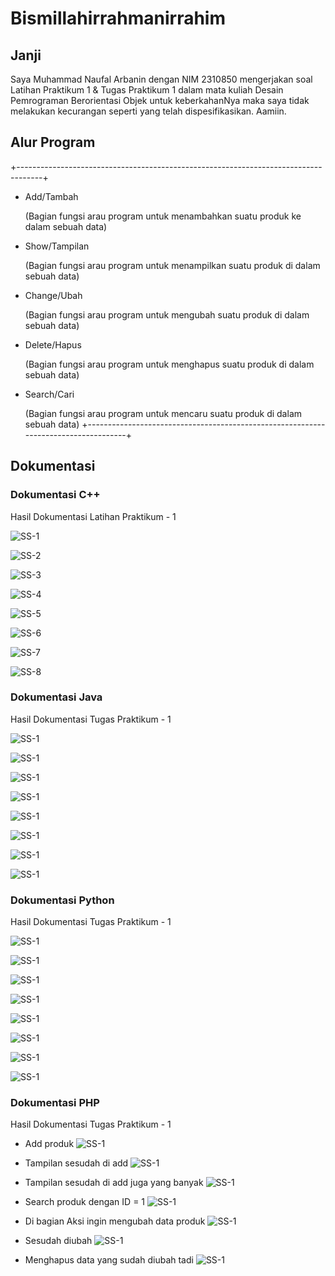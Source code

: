 # Bismillahirrahmanirrahim

## Janji
Saya Muhammad Naufal Arbanin dengan NIM 2310850 mengerjakan soal Latihan Praktikum 1 & Tugas Praktikum 1 dalam mata kuliah Desain Pemrograman Berorientasi Objek untuk keberkahanNya maka saya tidak melakukan kecurangan seperti yang telah dispesifikasikan. Aamiin.

## Alur Program
+------------------------------------------------------------------------------------+
- Add/Tambah
  
    (Bagian fungsi arau program untuk menambahkan suatu produk ke dalam sebuah data)
- Show/Tampilan
  
    (Bagian fungsi arau program untuk menampilkan suatu produk di dalam sebuah data)
- Change/Ubah

    (Bagian fungsi arau program untuk mengubah suatu produk di dalam sebuah data)
- Delete/Hapus
  
    (Bagian fungsi arau program untuk menghapus suatu produk di dalam sebuah data)
- Search/Cari
  
    (Bagian fungsi arau program untuk mencaru suatu produk di dalam sebuah data)
  +------------------------------------------------------------------------------------+

## Dokumentasi
### Dokumentasi C++
Hasil Dokumentasi Latihan Praktikum - 1

![SS-1](https://github.com/Abangnin/TP1DPBO2025C2/blob/main/C%2B%2B/Dokumentasi%20Hasil/1.jpg)

![SS-2](https://github.com/Abangnin/TP1DPBO2025C2/blob/main/C%2B%2B/Dokumentasi%20Hasil/2.jpg)

![SS-3](https://github.com/Abangnin/TP1DPBO2025C2/blob/main/C%2B%2B/Dokumentasi%20Hasil/3.jpg)

![SS-4](https://github.com/Abangnin/TP1DPBO2025C2/blob/main/C%2B%2B/Dokumentasi%20Hasil/4.jpg)

![SS-5](https://github.com/Abangnin/TP1DPBO2025C2/blob/main/C%2B%2B/Dokumentasi%20Hasil/5.jpg)

![SS-6](https://github.com/Abangnin/TP1DPBO2025C2/blob/main/C%2B%2B/Dokumentasi%20Hasil/6.jpg)

![SS-7](https://github.com/Abangnin/TP1DPBO2025C2/blob/main/C%2B%2B/Dokumentasi%20Hasil/7.jpg)

![SS-8](https://github.com/Abangnin/TP1DPBO2025C2/blob/main/C%2B%2B/Dokumentasi%20Hasil/8.jpg)

### Dokumentasi Java
Hasil Dokumentasi Tugas Praktikum - 1

![SS-1](https://github.com/Abangnin/TP1DPBO2025C2/blob/main/Java/Dokumentasi%20Hasil/java-1.jpg)

![SS-1](https://github.com/Abangnin/TP1DPBO2025C2/blob/main/Java/Dokumentasi%20Hasil/java-2.jpg)

![SS-1](https://github.com/Abangnin/TP1DPBO2025C2/blob/main/Java/Dokumentasi%20Hasil/java-3.jpg)

![SS-1](https://github.com/Abangnin/TP1DPBO2025C2/blob/main/Java/Dokumentasi%20Hasil/java-4.jpg)

![SS-1](https://github.com/Abangnin/TP1DPBO2025C2/blob/main/Java/Dokumentasi%20Hasil/java-5.jpg)

![SS-1](https://github.com/Abangnin/TP1DPBO2025C2/blob/main/Java/Dokumentasi%20Hasil/java-6.jpg)

![SS-1](https://github.com/Abangnin/TP1DPBO2025C2/blob/main/Java/Dokumentasi%20Hasil/java-7.jpg)

![SS-1](https://github.com/Abangnin/TP1DPBO2025C2/blob/main/Java/Dokumentasi%20Hasil/java-8.jpg)


### Dokumentasi Python
Hasil Dokumentasi Tugas Praktikum - 1

![SS-1](https://github.com/Abangnin/TP1DPBO2025C2/blob/main/Python/Dokumentasi%20Hasil/py-1.jpg)

![SS-1](https://github.com/Abangnin/TP1DPBO2025C2/blob/main/Python/Dokumentasi%20Hasil/py-2.jpg)

![SS-1](https://github.com/Abangnin/TP1DPBO2025C2/blob/main/Python/Dokumentasi%20Hasil/py-3.jpg)

![SS-1](https://github.com/Abangnin/TP1DPBO2025C2/blob/main/Python/Dokumentasi%20Hasil/py-4.jpg)

![SS-1](https://github.com/Abangnin/TP1DPBO2025C2/blob/main/Python/Dokumentasi%20Hasil/py-5.jpg)

![SS-1](https://github.com/Abangnin/TP1DPBO2025C2/blob/main/Python/Dokumentasi%20Hasil/py-6.jpg)

![SS-1](https://github.com/Abangnin/TP1DPBO2025C2/blob/main/Python/Dokumentasi%20Hasil/py-7.jpg)

![SS-1](https://github.com/Abangnin/TP1DPBO2025C2/blob/main/Python/Dokumentasi%20Hasil/py-8.jpg)

### Dokumentasi PHP
Hasil Dokumentasi Tugas Praktikum - 1

- Add produk
![SS-1](https://github.com/Abangnin/TP1DPBO2025C2/blob/main/PHP/Dokumentasi%20Hasil/php-1.jpg)

- Tampilan sesudah di add
![SS-1](https://github.com/Abangnin/TP1DPBO2025C2/blob/main/PHP/Dokumentasi%20Hasil/php-2.jpg)

- Tampilan sesudah di add juga yang banyak
![SS-1](https://github.com/Abangnin/TP1DPBO2025C2/blob/main/PHP/Dokumentasi%20Hasil/php-3.jpg)

- Search produk dengan ID = 1
![SS-1](https://github.com/Abangnin/TP1DPBO2025C2/blob/main/PHP/Dokumentasi%20Hasil/php-4.jpg)

- Di bagian Aksi ingin mengubah data produk
![SS-1](https://github.com/Abangnin/TP1DPBO2025C2/blob/main/PHP/Dokumentasi%20Hasil/php-5.jpg)

- Sesudah diubah
![SS-1](https://github.com/Abangnin/TP1DPBO2025C2/blob/main/PHP/Dokumentasi%20Hasil/php-6.jpg)

- Menghapus data yang sudah diubah tadi
![SS-1](https://github.com/Abangnin/TP1DPBO2025C2/blob/main/PHP/Dokumentasi%20Hasil/php-7.jpg)
